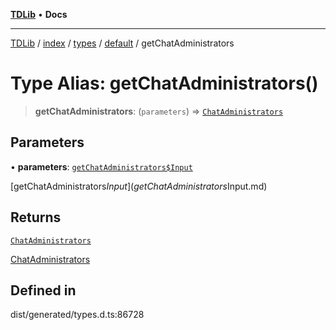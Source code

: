 [**TDLib**](../../../../../../README.md) • **Docs**

***

[TDLib](../../../../../../modules.md) / [index](../../../../../README.md) / [types](../../../README.md) / [default](../README.md) / getChatAdministrators

# Type Alias: getChatAdministrators()

> **getChatAdministrators**: (`parameters`) => [`ChatAdministrators`](ChatAdministrators.md)

## Parameters

• **parameters**: [`getChatAdministrators$Input`](getChatAdministrators$Input.md)

[getChatAdministrators$Input](getChatAdministrators$Input.md)

## Returns

[`ChatAdministrators`](ChatAdministrators.md)

[ChatAdministrators](ChatAdministrators.md)

## Defined in

dist/generated/types.d.ts:86728
